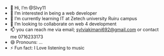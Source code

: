 - 👋 Hi, I’m @Slvy11
- 👀 I’m interested in being a web developer 
- 🌱 I’m currently learning IT at Zetech university Ruiru campus
- 💞️ I’m looking to collaborate on web 4 development 
- 📫 you can reach me via email; sylviakimani692@gmail.com or contact me 0716233173
- 😄 Pronouns: ...
- ⚡ Fun fact: I Love listening to music 

<!---
Slvy11/Slvy11 is a ✨ special ✨ repository because its `README.md` (this file) appears on your GitHub profile.
You can click the Preview link to take a look at your changes.
--->
